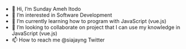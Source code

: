 - 👋 Hi, I’m Sunday Ameh Itodo
- 👀 I’m interested in Software Development
- 🌱 I’m currently learning how to program with JavaScript (vue.js)
- 💞️ I’m looking to collaborate on project that I can use my knowledge in JavaScript (vue.js)
- 📫 How to reach me @siajayng Twitter

<!---
siajayng/siajayng is a ✨ special ✨ repository because its `README.md` (this file) appears on your GitHub profile.
You can click the Preview link to take a look at your changes.
--->
